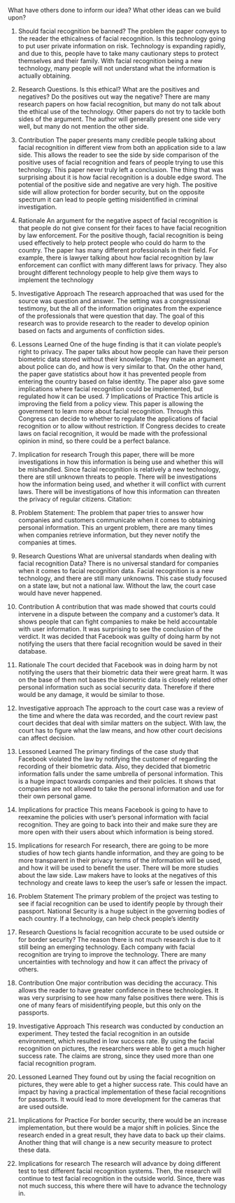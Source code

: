 What have others done to inform our idea? What other ideas can we build upon?

1. Should facial recognition be banned?
The problem the paper conveys to the reader the ethicalness of facial recognition. Is this technology going to put user private information on risk. Technology is expanding rapidly, and due to this, people have to take many cautionary steps to protect themselves and their family. With facial recognition being a new technology, many people will not understand what the information is actually obtaining.
2. Research Questions.
	Is this ethical?
	What are the positives and negatives?
	Do the positives out way the negative?
	There are many research papers on how facial recognition, but many do not talk about the ethical use of the technology. Other papers do not try to tackle both sides of the argument. The author will generally present one side very well, but many do not mention the other side.
3. Contribution
The paper presents many credible people talking about facial recognition in different view from both an application side to a law side. This allows the reader to see the side by side comparison of the positive uses of facial recognition and fears of people trying to use this technology.
This paper never truly left a conclusion. The thing that was surprising about it is how facial recognition is a double edge sword. The potential of the positive side and negative are very high. The positive side will allow protection for border security, but on the opposite spectrum it can lead to people getting misidentified in criminal investigation.
4. Rationale
 An argument for the negative aspect of facial recognition is that people do not give consent for their faces to have facial recognition by law enforcement. For the positive though, facial recognition is being used effectively to help protect people who could do harm to the country.
The paper has many different professionals in their field. For example, there is lawyer talking about how facial recognition by law enforcement can conflict with many different laws for privacy. They also brought different technology people to help give them ways to implement the technology
5. Investigative Approach
The research approached that was used for the source was question and answer. The setting was a congressional testimony, but the all of the information originates from the experience of the professionals that were question that day. The goal of this research was to provide research to the reader to develop opinion based on facts and arguments of confliction sides.
6. Lessons Learned
One of the huge finding is that it can violate people’s right to privacy. The paper talks about how people can have their person biometric data stored without their knowledge. They make an argument about police can do, and how is very similar to that. On the other hand, the paper gave statistics about how it has prevented people from entering the country based on false identity. The paper also gave some implications where facial recognition could be implemented, but regulated how it can be used.
7 Implications of Practice
This article is improving the field from a policy view. This paper is allowing the government to learn more about facial recognition. Through this Congress can decide to whether to regulate the applications of facial recognition or to allow without restriction. If Congress decides to create laws on facial recognition, it would be made with the professional opinion in mind, so there could be a perfect balance.

8. Implication for research
Trough this paper, there will be more investigations in how this information is being use and whether this will be mishandled. Since facial recognition is relatively a new technology, there are still unknown threats to people. There will be investigations how the information being used, and whether it will conflict with current laws. There will be investigations of how this information can threaten the privacy of regular citizens.
Citation: 

1. Problem Statement:
The problem that paper tries to answer how companies and customers communicate when it comes to obtaining personal information. This an urgent problem, there are many times when companies retrieve information, but they never notify the companies at times.
2. Research Questions
What are universal standards when dealing with facial recognition Data?
There is no universal standard for companies when it comes to facial recognition data. Facial recognition is a new technology, and there are still many unknowns. This case study focused on a state law, but not a national law. Without the law, the court case would have never happened.
3. Contribution
A contribution that was made showed that courts could intervene in a dispute between the company and a customer’s data. It shows people that can fight companies to make be held accountable with user information. It was surprising to see the conclusion of the verdict. It was decided that Facebook was guilty of doing harm by not notifying the users that there facial recognition would be saved in their database.
4. Rationale
The court decided that Facebook was in doing harm by not notifying the users that their biometric data their were great harm. It was on the base of them not bases the biometric data is closely related other personal information such as social security data. Therefore if there would be any damage, it would be similar to those.
5. Investigative approach
The approach to the court case was a review of the time and where the data was recorded, and the court review past court decides that deal with similar matters on the subject. With law, the court has to figure what the law means, and how other court decisions can affect decision.
6. Lessoned Learned
The primary findings of the case study that Facebook violated the law by notifying the customer of regarding the recording of their biometric data. Also, they decided that biometric information falls under the same umbrella of personal information. This is a huge impact towards companies and their policies.  It shows that companies are not allowed to take the personal information and use for their own personal game.
7. Implications for practice
This means Facebook is going to have to reexamine the policies with user’s personal information with facial recognition. They are going to back into their and make sure they are more open with their users about which information is being stored.
8. Implications for research
For research, there are going to be more studies of how tech giants handle information, and they are going to be more transparent in their privacy terms of the information will be used, and how it will be used to benefit the user. There will be more studies about the law side. Law makers have to looks at the negatives of this technology and create laws to keep the user’s safe or lessen the impact.

1. Problem Statement
The primary problem of the project was testing to see if facial recognition can be used to identify people by through their passport. National Security is a huge subject in the governing bodies of each country. If a technology, can help check people’s identity
2. Research Questions
Is facial recognition accurate to be used outside or for border security?
The reason there is not much research is due to it still being an emerging technology. Each company with facial recognition are trying to improve the technology. There are many uncertainties with technology and how it can affect the privacy of others.
3. Contribution
One major contribution was deciding the accuracy. This allows the reader to have greater confidence in these technologies. It was  very surprising to see how many false positives there were. This is one of many fears of misidentifying people, but this only on the passports.
4. Investigative Approach
This research was conducted by conduction an experiment. They tested the facial recognition in an outside environment, which resulted in low success rate. By using the facial recognition on pictures, the researchers were able to get a much higher success rate. The claims are strong, since they used more than one facial recognition program.
5. Lessoned Learned
They found out by using the facial recognition on pictures, they were able to get a higher success rate. This could have an impact by having a practical implementation of these facial recognitions for passports. It would lead to more development for the cameras that are used outside.
6. Implications for Practice
For border security, there would be an increase implementation, but there would be a major shift in policies. Since the research ended in a great result, they have data to back up their claims. Another thing that will change is a new security measure to protect these data.
7. Implications for research
The research will advance by doing different test to test different facial recognition systems. Then, the research will continue to test facial recognition in the outside world. Since, there was not much success, this where there will have to advance the technology in.

